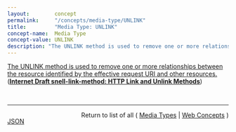 ```yaml
---
layout:        concept
permalink:     "/concepts/media-type/UNLINK"
title:         "Media Type: UNLINK"
concept-name:  Media Type
concept-value: UNLINK
description: "The UNLINK method is used to remove one or more relationships between the resource identified by the effective request URI and other resources."
---
```


[The UNLINK method is used to remove one or more relationships between the resource identified by the effective request URI and other resources.](http://tools.ietf.org/html/draft-snell-link-method#section-4 "Read documentation for Media Type &#34;UNLINK&#34;") (**[Internet Draft snell-link-method: HTTP Link and Unlink Methods](/specs/IETF/I-D/snell-link-method "This specification defines the semantics of the LINK and UNLINK HTTP methods.")**)

<br/>
<hr/>

<p style="float : left"><a href="./UNLINK.json" title="JSON representing this particular Web Concept value">JSON</a></p>
<p style="text-align: right">Return to list of all ( <a href="../media-type/">Media Types</a> | <a href="../">Web Concepts</a> )</p>
